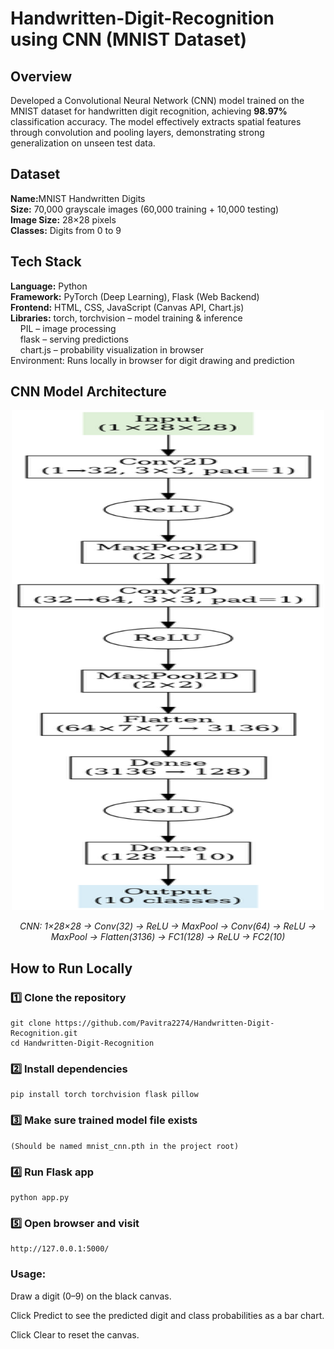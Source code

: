 # Handwritten-Digit-Recognition using CNN (MNIST Dataset)

## Overview

Developed a Convolutional Neural Network (CNN) model trained on the MNIST dataset for handwritten digit recognition, achieving <strong>98.97%</strong> classification accuracy. The model effectively extracts spatial features through convolution and pooling layers, demonstrating strong generalization on unseen test data.

## Dataset

<b>Name:</b>MNIST Handwritten Digits<br>
<b>Size:</b> 70,000 grayscale images (60,000 training + 10,000 testing)<br>
<b>Image Size:</b> 28×28 pixels<br>
<b>Classes:</b> Digits from 0 to 9<br>

## Tech Stack

<b>Language:</b> Python<br>
<b>Framework:</b> PyTorch (Deep Learning), Flask (Web Backend)<br>
<b>Frontend:</b> HTML, CSS, JavaScript (Canvas API, Chart.js)<br>
<b>Libraries:</b> torch, torchvision – model training & inference<br>
&nbsp;&nbsp;&nbsp;&nbsp;PIL – image processing<br>
&nbsp;&nbsp;&nbsp;&nbsp;flask – serving predictions<br>
&nbsp;&nbsp;&nbsp;&nbsp;chart.js – probability visualization in browser<br>
Environment: Runs locally in browser for digit drawing and prediction

## CNN Model Architecture

<div align="center">
  <img src="images/cnn_architecture_diagram.png"
       alt="CNN Architecture Diagram (Conv → ReLU → MaxPool → Conv → ReLU → MaxPool → Flatten → FC → FC)"
       width="500" height="800">
  <p><em>CNN: 1×28×28 → Conv(32) → ReLU → MaxPool → Conv(64) → ReLU → MaxPool → Flatten(3136) → FC1(128) → ReLU → FC2(10)</em></p>
</div>

## How to Run Locally

### 1️⃣ Clone the repository

    git clone https://github.com/Pavitra2274/Handwritten-Digit-Recognition.git
    cd Handwritten-Digit-Recognition

### 2️⃣ Install dependencies

    pip install torch torchvision flask pillow

### 3️⃣ Make sure trained model file exists

    (Should be named mnist_cnn.pth in the project root)

### 4️⃣ Run Flask app

    python app.py

### 5️⃣ Open browser and visit

    http://127.0.0.1:5000/

### Usage:

Draw a digit (0–9) on the black canvas.

Click Predict to see the predicted digit and class probabilities as a bar chart.

Click Clear to reset the canvas.
